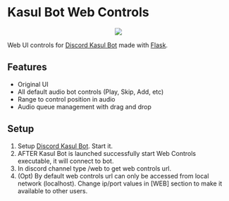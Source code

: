 # Kasul Bot Web Controls
<p align="center">
  <img src="https://user-images.githubusercontent.com/35566242/148439818-b2289f0f-e5e4-49a9-8d51-6a6036f515ca.png" />
</p>

Web UI controls for [Discord Kasul Bot](https://github.com/Vansh0t/Kasul-Bot) made with [Flask](flask.palletsprojects.com).

## Features
- Original UI
- All default audio bot controls (Play, Skip, Add, etc)
- Range to control position in audio
- Audio queue management with drag and drop

## Setup
1. Setup [Discord Kasul Bot](https://github.com/Vansh0t/Kasul-Bot). Start it.
2. AFTER Kasul Bot is launched successfully start Web Controls executable, it will connect to bot.
3. In discord channel type /web to get web controls url.
4. (Opt) By default web controls url can only be accessed from local network (localhost). Change ip/port values in [WEB] section to make it available to other users.
